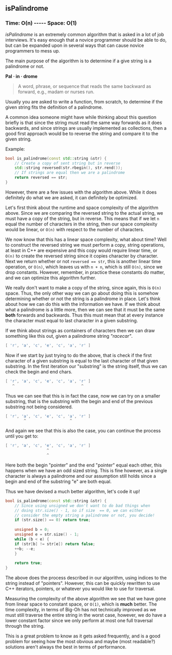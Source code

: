 ## isPalindrome

### Time: O(n) ----- Space: O(1)

_isPalindrome_ is an extremely common algorithm that is asked in a lot of job interviews. It's easy enough that a novice programmer should be able to do, but can be expanded upon in several ways that can cause novice programmers to mess up.

The main purpose of the algorithm is to determine if a give string is a palindrome or not.

__Pal · in · drome__
> A word, phrase, or sequence that reads the same backward as forward, e.g., madam or nurses run.

Usually you are asked to write a function, from scratch, to determine if the given string fits the definition of a palindrome.

A common idea someone might have while thinking about this question briefly is that since the string must read the same way forwards as it does backwards, and since strings are usually implemented as collections, then a good first approach would be to reverse the string and compare it to the given string.

Example:

```cpp
bool is_palindrome(const std::string &str) {
    // Create a copy of sent string but in reverse
    std::string reversed(str.rbegin(), str.rend());
    // If strings are equal then we are a palindrome
    return reversed == str;
}
```

However, there are a few issues with the algorithm above. While it does definitely do what we are asked, it can definitely be optimized.

Let's first think about the runtime and space complexity of the algorithm above. Since we are comparing the reversed string to the actual string, we must have a copy of the string, but in reverse. This means that if we let `n` equal the number of characters in the string, then our space complexity would be linear, or `O(n)` with respect to the number of characters. 

We now know that this has a linear space complexity, what about time? Well to construct the reversed string we must perform a copy, string operations, at least in C++ are expensive and this copy would require linear time, or `O(n)` to create the reversed string since it copies character by character. Next we return whether or not `reversed == str`, this is another linear time operation, or `O(n)`, which leaves us with `n + n`, which is still `O(n)`, since we drop constants. However, remember, in practice these constants do matter, and we can optimize this algorithm further.

We really don't want to make a copy of the string, since again, this is `O(n)` space. Thus, the only other way we can go about doing this is somehow determining whether or not the string is a palindrome in place. Let's think about how we can do this with the information we have. If we think about what a palindrome is a little more, then we can see that it must be the same __both__ forwards and backwards. Thus this must mean that at every instance the character must equal to last character in a given substring. 

If we think about strings as containers of characters then we can draw something like this out, given a palindrome string _"racecar"_.

```cpp
[ 'r', 'a', 'c', 'e', 'c', 'a', 'r' ]
```
Now if we start by just trying to do the above, that is check if the first character of a given substring is equal to the last character of that given substring. In the first iteration our "substring" is the string itself, thus we can check the begin and end chars.

```cpp
[ 'r', 'a', 'c', 'e', 'c', 'a', 'r' ]
   ^                             ^
```

Thus we can see that this is in fact the case, now we can try on a smaller substring, that is the substring with the begin and end of the previous substring not being considered.


```cpp
[ 'r', 'a', 'c', 'e', 'c', 'a', 'r' ]
        ^                   ^
```

And again we see that this is also the case, you can continue the process until you get to:

```cpp
[ 'r', 'a', 'c', 'e', 'c', 'a', 'r' ]
                  ^
                  ^
```

Here both the begin "pointer" and the end "pointer" equal each other, this happens when we have an odd sized string. This is fine however, as a single character is always a palindrome and our assumption still holds since a begin and end of the substring "e" are both equal.

Thus we have devised a much better algorithm, let's code it up!

```cpp
bool is_palindrome(const std::string &str) {
    // Since using unsigned we don't want to do bad things when 
    // doing str.size() - 1, so if size  == 0, we can either
    // consider the empty string a palindrome or not, you decide!
    if (str.size() == 0) return true;
    
    unsigned b = 0;
    unsigned e = str.size() - 1;
    while (b < e) {
	if (str[b] != str[e]) return false;
	++b; --e;
    }
	
    return true;
}
```
The above does the process described in our algorithm, using indices to the string instead of "pointers". However, this can be quickly rewritten to use C++ iterators, pointers, or whatever you would like to use for traversal.

Measuring the complexity of the above algorithm we see that we have gone from linear space to constant space, or `O(1)`, which is __much__ better. The time complexity, in terms of Big-Oh has not technically improved as we must still traverse the entire string in the worst case, however, we do have a lower constant factor since we only perform at most one full traversal through the string.

This is a great problem to know as it gets asked frequently, and is a good problem for seeing how the most obvious and maybe (most readable?) solutions aren't always the best in terms of performance.
